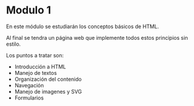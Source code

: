 # Modulo 1

En este módulo se estudiarán los conceptos básicos de HTML.

Al final se tendra un página web que implemente todos estos principios sin estilo.

Los puntos a tratar son:

- Introducción a HTML
- Manejo de textos
- Organización del contenido
- Navegación
- Manejo de imagenes y SVG
- Formularios
